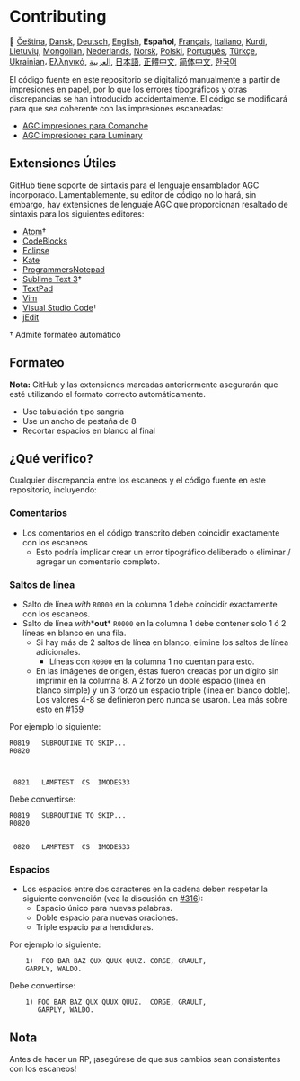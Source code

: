 # Contributing

🎌
[Čeština][CZ],
[Dansk][DA],
[Deutsch][DE],
[English][EN],
**Español**,
[Français][FR],
[Italiano][IT],
[Kurdi][KU],
[Lietuvių][LT],
[Mongolian][MN],
[Nederlands][NL],
[Norsk][NO],
[Polski][PL],
[Português][PT_BR],
[Türkçe][TR],
[Ukrainian][UA]،
[Ελληνικά][GR],
[العربية][AR],
[日本語][JA],
[正體中文][ZH_TW],
[简体中文][ZH_CN],
[한국어][KO_KR]

[AR]:CONTRIBUTING.ar.md
[CZ]:CONTRIBUTING.cz.md
[DA]:CONTRIBUTING.da.md
[DE]:CONTRIBUTING.de.md
[EN]:CONTRIBUTING.md
[ES]:CONTRIBUTING.es.md
[FR]:CONTRIBUTING.fr.md
[GR]:CONTRIBUTING.gr.md
[IT]:CONTRIBUTING.it.md
[JA]:CONTRIBUTING.ja.md
[KO_KR]:CONTRIBUTING.ko_kr.md
[KU]:CONTRIBUTING.ku.md
[LT]:CONTRIBUTING.lt.md
[MN]:CONTRIBUTING.mn.md
[NL]:CONTRIBUTING.nl.md
[NO]:CONTRIBUTING.no.md
[PL]:CONTRIBUTING.pl.md
[PT_BR]:CONTRIBUTING.pt_br.md
[TR]:CONTRIBUTING.tr.md
[UA]:CONTRIBUTING.ua.md
[ZH_CN]:CONTRIBUTING.zh_cn.md
[ZH_TW]:CONTRIBUTING.zh_tw.md

El código fuente en este repositorio se digitalizó manualmente a partir de impresiones en papel, por lo que los errores tipográficos y otras discrepancias se han introducido accidentalmente. El código se modificará para que sea coherente con las impresiones escaneadas:

- [AGC impresiones para Comanche][8]
- [AGC impresiones para Luminary][9]

## Extensiones Útiles

GitHub tiene soporte de sintaxis para el lenguaje ensamblador AGC incorporado. Lamentablemente, su editor de código no lo hará, sin embargo, hay extensiones de lenguaje AGC que proporcionan resaltado de sintaxis para los siguientes editores:

- [Atom][Atom]†
- [CodeBlocks][CodeBlocks]
- [Eclipse][Eclipse]
- [Kate][Kate]
- [ProgrammersNotepad][ProgrammersNotepad]
- [Sublime Text 3][Sublime Text]†
- [TextPad][TextPad]
- [Vim][Vim]
- [Visual Studio Code][VisualStudioCode]†
- [jEdit][jEdit]

† Admite formateo automático

[Atom]:https://github.com/Alhadis/language-agc
[CodeBlocks]:https://github.com/virtualagc/virtualagc/tree/master/Contributed/SyntaxHighlight/CodeBlocks
[Eclipse]:https://github.com/virtualagc/virtualagc/tree/master/Contributed/SyntaxHighlight/Eclipse
[Kate]:https://github.com/virtualagc/virtualagc/tree/master/Contributed/SyntaxHighlight/Kate
[ProgrammersNotepad]:https://github.com/virtualagc/virtualagc/tree/master/Contributed/SyntaxHighlight/ProgrammersNotepad
[Sublime Text]:https://github.com/jimlawton/AGC-Assembly
[TextPad]:https://github.com/virtualagc/virtualagc/tree/master/Contributed/SyntaxHighlight/TextPad
[Vim]:https://github.com/wsdjeg/vim-assembly
[VisualStudioCode]:https://github.com/wopian/agc-assembly
[jEdit]:https://github.com/virtualagc/virtualagc/tree/master/Contributed/SyntaxHighlight/jEdit

## Formateo

**Nota:** GitHub y las extensiones marcadas anteriormente asegurarán que esté utilizando el formato correcto automáticamente.

- Use tabulación tipo sangría
- Use un ancho de pestaña de 8
- Recortar espacios en blanco al final

## ¿Qué verifico?

Cualquier discrepancia entre los escaneos y el código fuente en este repositorio, incluyendo:

### Comentarios

- Los comentarios en el código transcrito deben coincidir exactamente con los escaneos
  - Esto podría implicar crear un error tipográfico deliberado o eliminar / agregar un comentario completo.

### Saltos de línea

- Salto de línea *with* `R0000` en la columna 1 debe coincidir exactamente con los escaneos.
- Salto de línea *with**__out__* `R0000` en la columna 1 debe contener solo 1 ó 2 líneas en blanco en una fila.
  - Si hay más de 2 saltos de línea en blanco, elimine los saltos de línea adicionales.
    - Líneas con `R0000` en la columna 1 no cuentan para esto.
  - En las imágenes de origen, éstas fueron creadas por un dígito sin imprimir en la columna 8. A 2 forzó un doble espacio (línea en blanco simple) y un 3 forzó un espacio triple (línea en blanco doble). Los valores 4-8 se definieron pero nunca se usaron. Lea más sobre esto en [#159][7]

Por ejemplo lo siguiente:

```plain
R0819   SUBROUTINE TO SKIP...
R0820



 0821   LAMPTEST  CS  IMODES33
```

Debe convertirse:

```plain
R0819   SUBROUTINE TO SKIP...
R0820


 0820   LAMPTEST  CS  IMODES33
```

### Espacios

- Los espacios entre dos caracteres en la cadena deben respetar la siguiente convención (vea la discusión en [#316][10]):
  - Espacio único para nuevas palabras.
  - Doble espacio para nuevas oraciones.
  - Triple espacio para hendiduras.

Por ejemplo lo siguiente:

```plain
	1)  FOO BAR BAZ QUX QUUX QUUZ. CORGE, GRAULT,
	GARPLY, WALDO.
```

Debe convertirse:

```plain
	1) FOO BAR BAZ QUX QUUX QUUZ.  CORGE, GRAULT,
	   GARPLY, WALDO.
```

## Nota

Antes de hacer un RP, ¡asegúrese de que sus cambios sean consistentes con los escaneos!

[0]:https://github.com/chrislgarry/Apollo-11/pull/new/master
[1]:http://www.ibiblio.org/apollo/ScansForConversion/Luminary099/
[2]:http://www.ibiblio.org/apollo/ScansForConversion/Comanche055/
[6]:https://github.com/wopian/agc-assembly#user-settings
[7]:https://github.com/chrislgarry/Apollo-11/issues/159
[8]:http://www.ibiblio.org/apollo/ScansForConversion/Comanche055/
[9]:http://www.ibiblio.org/apollo/ScansForConversion/Luminary099/
[10]:https://github.com/chrislgarry/Apollo-11/pull/316#pullrequestreview-102892741
